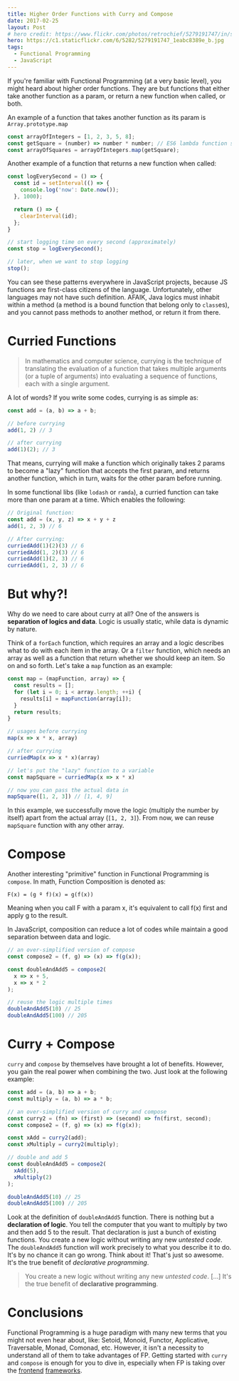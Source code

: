 ```yaml
---
title: Higher Order Functions with Curry and Compose
date: 2017-02-25
layout: Post
# hero credit: https://www.flickr.com/photos/retrochief/5279191747/in/set-72157625518081281/
hero: https://c1.staticflickr.com/6/5282/5279191747_1eabc8389e_b.jpg
tags:
  - Functional Programming
  - JavaScript
---
```


If you're familiar with Functional Programming (at a very basic level), you might heard about
higher order functions. They are but functions that either take another function as a param,
or return a new function when called, or both.

An example of a function that takes another function as its param is `Array.prototype.map`

```js
const arrayOfIntegers = [1, 2, 3, 5, 8];
const getSquare = (number) => number * number; // ES6 lambda function syntax
const arrayOfSquares = arrayOfIntegers.map(getSquare);
```

Another example of a function that returns a new function when called:

```js
const logEverySecond = () => {
  const id = setInterval(() => {
    console.log('now': Date.now());
  }, 1000);

  return () => {
    clearInterval(id);
  };
}

// start logging time on every second (approximately)
const stop = logEverySecond();

// later, when we want to stop logging
stop();
```

You can see these patterns everywhere in JavaScript projects, because JS functions are first-class citizens of the language. Unfortunately, other languages may not have such definition. AFAIK, Java logics must inhabit within a method (a method is a bound function that belong only to `class`es), and you cannot pass methods to another method, or return it from there.

# Curried Functions

> In mathematics and computer science, currying is the technique of translating the evaluation of a function that takes multiple arguments (or a tuple of arguments) into evaluating a sequence of functions, each with a single argument.

A lot of words? If you write some codes, currying is as simple as:

```js
const add = (a, b) => a + b;

// before currying
add(1, 2) // 3

// after currying
add(1)(2); // 3
```

That means, currying will make a function which originally takes 2 params to become a "lazy" function that accepts the first param, and returns another function, which in turn, waits for the other param before running.

In some functional libs (like `lodash` or `ramda`), a curried function can take more than one param at a time. Which enables the following:

```js
// Original function:
const add = (x, y, z) => x + y + z
add(1, 2, 3) // 6

// After currying:
curriedAdd(1)(2)(3) // 6
curriedAdd(1, 2)(3) // 6
curriedAdd(1)(2, 3) // 6
curriedAdd(1, 2, 3) // 6
```

# But why?!
Why do we need to care about curry at all? One of the answers is **separation of logics and data**. Logic is usually static, while data is dynamic by nature.

Think of a `forEach` function, which requires an array and a logic describes what to do with each item in the array. Or a `filter` function, which needs an array as well as a function that return whether we should keep an item. So on and so forth. Let's take a `map` function as an example:

```js
const map = (mapFunction, array) => {
  const results = [];
  for (let i = 0; i < array.length; ++i) {
    results[i] = mapFunction(array[i]);
  }
  return results;
}

// usages before currying
map(x => x * x, array)

// after currying
curriedMap(x => x * x)(array)

// let's put the "lazy" function to a variable
const mapSquare = curriedMap(x => x * x)

// now you can pass the actual data in
mapSquare([1, 2, 3]) // [1, 4, 9]
```

In this example, we successfully move the logic (multiply the number by itself) apart from the actual array (`[1, 2, 3]`). From now, we can reuse `mapSquare` function with any other array.

# Compose
Another interesting "primitive" function in Functional Programming is `compose`. In math, Function Composition is denoted as:

```plain
F(x) = (g º f)(x) = g(f(x))
```

Meaning when you call F with a param x, it's equivalent to call f(x) first and apply g to the result.

In JavaScript, composition can reduce a lot of codes while maintain a good separation between data and logic.

```js
// an over-simplified version of compose
const compose2 = (f, g) => (x) => f(g(x));

const doubleAndAdd5 = compose2(
  x => x + 5,
  x => x * 2
);

// reuse the logic multiple times
doubleAndAdd5(10) // 25
doubleAndAdd5(100) // 205
```

# Curry + Compose
`curry` and `compose` by themselves have brought a lot of benefits. However, you gain the real power when combining the two. Just look at the following example:

```js
const add = (a, b) => a + b;
const multiply = (a, b) => a * b;

// an over-simplified version of curry and compose
const curry2 = (fn) => (first) => (second) => fn(first, second);
const compose2 = (f, g) => (x) => f(g(x));

const xAdd = curry2(add);
const xMultiply = curry2(multiply);

// double and add 5
const doubleAndAdd5 = compose2(
  xAdd(5),
  xMultiply(2)
);

doubleAndAdd5(10) // 25
doubleAndAdd5(100) // 205
```

Look at the definition of `doubleAndAdd5` function. There is nothing but a **declaration of logic**. You tell the computer that you want to multiply by two and then add 5 to the result. That declaration is just a bunch of existing functions. You create a new logic without writing any new *untested code*. The `doubleAndAdd5` function will work precisely to what you describe it to do. It's by no chance it can go wrong. Think about it! That's just so awesome. It's the true benefit of *declarative programming*.

> You create a new logic without writing any new *untested code*. [...] It's the true benefit of **declarative programming**.

# Conclusions
Functional Programming is a huge paradigm with many new terms that you might not even hear about, like: Setoid, Monoid, Functor, Applicative, Traversable, Monad, Comonad, etc. However, it isn't a necessity to understand all of them to take advantages of FP. Getting started with `curry` and `compose` is enough for you to dive in, especially when FP is taking over the [frontend](https://facebook.github.io/react/) [frameworks](redux.js.org/).
